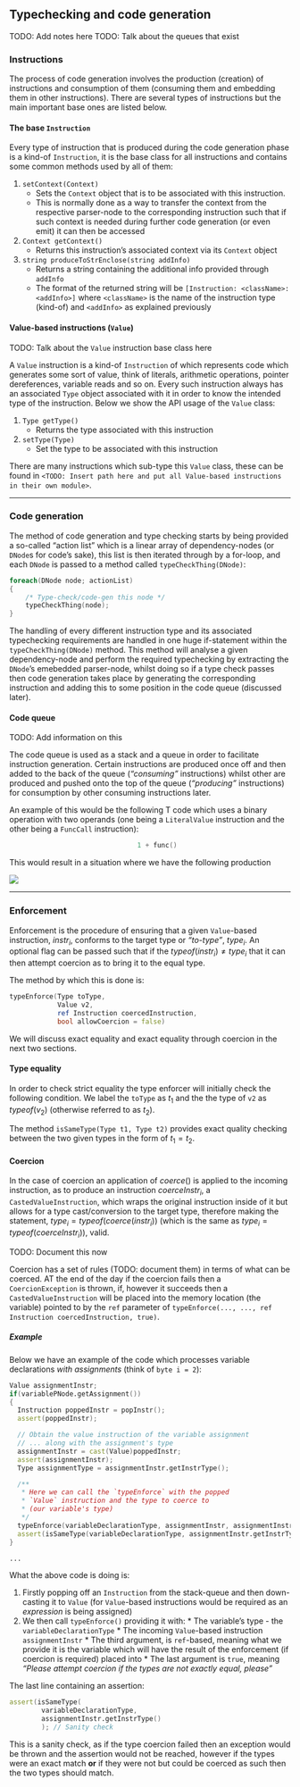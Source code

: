 ## Typechecking and code generation

TODO: Add notes here TODO: Talk about the queues that exist

### Instructions

The process of code generation involves the production (creation) of
instructions and consumption of them (consuming them and embedding them
in other instructions). There are several types of instructions but the
main important base ones are listed below.

#### The base `Instruction`

Every type of instruction that is produced during the code generation
phase is a kind-of `Instruction`, it is the base class for all
instructions and contains some common methods used by all of them:

1.  `setContext(Context)`
    - Sets the `Context` object that is to be associated with this
      instruction.
    - This is normally done as a way to transfer the context from the
      respective parser-node to the corresponding instruction such that
      if such context is needed during further code generation (or even
      emit) it can then be accessed
2.  `Context getContext()`
    - Returns this instruction’s associated context via its `Context`
      object
3.  `string produceToStrEnclose(string addInfo)`
    - Returns a string containing the additional info provided through
      `addInfo`
    - The format of the returned string will be
      `[Instruction: <className>: <addInfo>]` where `<className>` is the
      name of the instruction type (kind-of) and `<addInfo>` as
      explained previously

#### Value-based instructions (`Value`)

TODO: Talk about the `Value` instruction base class here

A `Value` instruction is a kind-of `Instruction` of which represents
code which generates some sort of value, think of literals, arithmetic
operations, pointer dereferences, variable reads and so on. Every such
instruction always has an associated `Type` object associated with it in
order to know the intended type of the instruction. Below we show the
API usage of the `Value` class:

1.  `Type getType()`
    - Returns the type associated with this instruction
2.  `setType(Type)`
    - Set the type to be associated with this instruction

There are many instructions which sub-type this `Value` class, these can
be found in
`<TODO: Insert path here and put all Value-based instructions in their own module>`.

------------------------------------------------------------------------

### Code generation

The method of code generation and type checking starts by being provided
a so-called “action list” which is a linear array of dependency-nodes
(or `DNode`s for code’s sake), this list is then iterated through by a
for-loop, and each `DNode` is passed to a method called
`typeCheckThing(DNode)`:

``` d
foreach(DNode node; actionList)
{
    /* Type-check/code-gen this node */
    typeCheckThing(node);
}
```

The handling of every different instruction type and its associated
typechecking requirements are handled in one huge if-statement within
the `typeCheckThing(DNode)` method. This method will analyse a given
dependency-node and perform the required typechecking by extracting the
`DNode`’s emebedded parser-node, whilst doing so if a type check passes
then code generation takes place by generating the corresponding
instruction and adding this to some position in the code queue
(discussed later).

#### Code queue

TODO: Add information on this

The code queue is used as a stack and a queue in order to facilitate
instruction generation. Certain instructions are produced once off and
then added to the back of the queue (*“consuming”* instructions) whilst
other are produced and pushed onto the top of the queue (*“producing”*
instructions) for consumption by other consuming instructions later.

An example of this would be the following T code which uses a binary
operation with two operands (one being a `LiteralValue` instruction and
the other being a `FuncCall` instruction):

``` d
                                1 + func()
```

This would result in a situation where we have the following production

![](/projects/tlang/graphs/pandocplot12139419864099887541.svg)

------------------------------------------------------------------------

### Enforcement

Enforcement is the procedure of ensuring that a given `Value`-based
instruction, $instr_{i}$, conforms to the target type or *“to-type”*,
$type_{i}$. An optional flag can be passed such that if the
$typeof(instr_{i}) \neq type_{i}$ that it can then attempt coercion as
to bring it to the equal type.

The method by which this is done is:

``` d
typeEnforce(Type toType,
            Value v2,
            ref Instruction coercedInstruction,
            bool allowCoercion = false)
```

We will discuss exact equality and exact equality through coercion in
the next two sections.

#### Type equality

In order to check strict equality the type enforcer will initially check
the following condition. We label the `toType` as $t_{1}$ and the the
type of `v2` as $typeof(v_{2})$ (otherwise referred to as $t_{2}$).

The method `isSameType(Type t1, Type t2)` provides exact quality
checking between the two given types in the form of $t_{1} = t_{2}$.

#### Coercion

In the case of coercion an application of $coerce()$ is applied to the
incoming instruction, as to produce an instruction $coerceInstr_{i}$, a
`CastedValueInstruction`, which wraps the original instruction inside of
it but allows for a type cast/conversion to the target type, therefore
making the statement, $type_{i} = typeof(coerce(instr_{i}))$ (which is
the same as $type_{i} = typeof(coerceInstr_{i})$), valid.

TODO: Document this now

Coercion has a set of rules (TODO: document them) in terms of what can
be coerced. AT the end of the day if the coercion fails then a
`CoercionException` is thrown, if, however it succeeds then a
`CastedValueInstruction` will be placed into the memory location (the
variable) pointed to by the `ref` parameter of
`typeEnforce(..., ..., ref Instruction coercedInstruction, true)`.

##### Example

Below we have an example of the code which processes variable
declarations *with assignments* (think of `byte i = 2`):

``` d
Value assignmentInstr;
if(variablePNode.getAssignment())
{
  Instruction poppedInstr = popInstr();
  assert(poppedInstr);

  // Obtain the value instruction of the variable assignment
  // ... along with the assignment's type
  assignmentInstr = cast(Value)poppedInstr;
  assert(assignmentInstr);
  Type assignmentType = assignmentInstr.getInstrType();

  /** 
   * Here we can call the `typeEnforce` with the popped
   * `Value` instruction and the type to coerce to
   * (our variable's type)
   */
  typeEnforce(variableDeclarationType, assignmentInstr, assignmentInstr, true);
  assert(isSameType(variableDeclarationType, assignmentInstr.getInstrType())); // Sanity check
}

...
```

What the above code is doing is:

1.  Firstly popping off an `Instruction` from the stack-queue and then
    down-casting it to `Value` (for `Value`-based instructions would be
    required as an *expression* is being assigned)
2.  We then call `typeEnforce()` providing it with: \* The variable’s
    type - the `variableDeclarationType` \* The incoming `Value`-based
    instruction `assignmentInstr` \* The third argument, is `ref`-based,
    meaning what we provide it is the variable which will have the
    result of the enforcement (if coercion is required) placed into \*
    The last argument is `true`, meaning *“Please attempt coercion if
    the types are not exactly equal, please”*

The last line containing an assertion:

``` d
assert(isSameType(
        variableDeclarationType,
        assignmentInstr.getInstrType()
        ); // Sanity check
```

This is a sanity check, as if the type coercion failed then an exception
would be thrown and the assertion would not be reached, however if the
types were an exact match **or** if they were not but could be coerced
as such then the two types should match.
